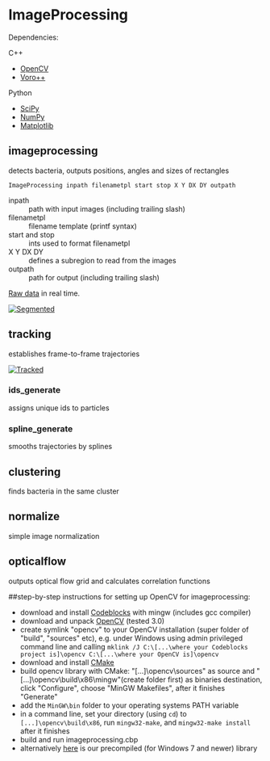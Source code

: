 # ImageProcessing

Dependencies:

C++
- [OpenCV](http://opencv.org)
- [Voro++](http://math.lbl.gov/voro++/)

Python
- [SciPy](http://www.scipy.org)
- [NumPy](http://www.numpy.org)
- [Matplotlib](http://matplotlib.org/)

## imageprocessing
detects bacteria, outputs positions, angles and sizes of rectangles

`ImageProcessing inpath filenametpl start stop X Y DX DY outpath`
<dl>
  <dt>inpath</dt>
  <dd>path with input images (including trailing slash)</dd>
  <dt>filenametpl</dt>
  <dd>filename template (printf syntax)</dd>
  <dt>start and stop</dt>
  <dd>ints used to format filenametpl</dd>
  <dt>X Y DX DY</dt>
  <dd>defines a subregion to read from the images</dd>
  <dt>outpath</dt>
  <dd>path for output (including trailing slash)</dd>
</dl>

[Raw data](https://www.youtube.com/watch?v=XVsikfZki0Q) in real time.

[![Segmented](http://img.youtube.com/vi/i4Po9AJZ46s/0.jpg)](https://www.youtube.com/watch?v=i4Po9AJZ46s)

## tracking
establishes frame-to-frame trajectories

[![Tracked](http://img.youtube.com/vi/vGFfmc9co-Y/0.jpg)](https://www.youtube.com/watch?v=vGFfmc9co-Y)

### ids_generate
assigns unique ids to particles

### spline_generate
smooths trajectories by splines

## clustering
finds bacteria in the same cluster

## normalize
simple image normalization

## opticalflow
outputs optical flow grid and calculates correlation functions


##step-by-step instructions for setting up OpenCV for imageprocessing:
- download and install [Codeblocks](http://www.codeblocks.org) with mingw (includes gcc compiler)
- download and unpack [OpenCV](https://sourceforge.net/projects/opencvlibrary/files/) (tested 3.0)
- create symlink "opencv" to your OpenCV installation (super folder of "build", "sources" etc), e.g. under Windows using admin privileged command line and calling `mklink /J C:\[...\where your Codeblocks project is]\opencv C:\[...\where your OpenCV is]\opencv`
- download and install [CMake](https://cmake.org/)
- build opencv library with CMake: "[...]\opencv\sources" as source and "[...]\opencv\build\x86\mingw"(create folder first) as binaries destination, click "Configure", choose "MinGW Makefiles", after it finishes "Generate"
- add the `MinGW\bin` folder to your operating systems PATH variable
- in a command line, set your directory (using `cd`) to `[...]\opencv\build\x86`, run `mingw32-make`, and `mingw32-make install` after it finishes
- build and run imageprocessing.cbp
- alternatively [here](
https://mega.nz/#!3kdnHSxZ!lKF2blnbIrvAo7gzdzaepoIjdbDynHVd35vGuRkN9Ec) is our precompiled (for Windows 7 and newer) library